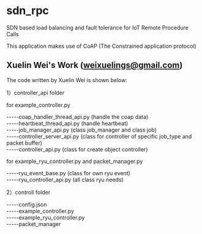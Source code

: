 # sdn_rpc
SDN based load balancing and fault tolerance for IoT Remote Procedure Calls

This application makes use of CoAP (The Constrained application protocol)
## Xuelin Wei's Work (weixuelings@gmail.com)

The code written by Xuelin Wei is shown below:  

1）controller_api folder  
  
for example_controller.py  
  
-----coap_handler_thread_api.py (handle the coap data)  
-----heartbeat_thread_api.py (handle heartbeat)  
-----job_manager_api.py (class job_manager and class job)  
-----controller_server_api.py (class for controller of specific job_type and packet buffer)  
-----controller_api.py (class for create object controller)  
  
for example_ryu_controller.py and packet_manager.py  
  
-----ryu_event_base.py (class for own ryu event)  
-----ryu_controller_api.py (all class ryu needs)  

2）controll folder  
  
-----config.json   
-----example_controller.py  
-----example_ryu_controller.py   
-----packet_manager  


